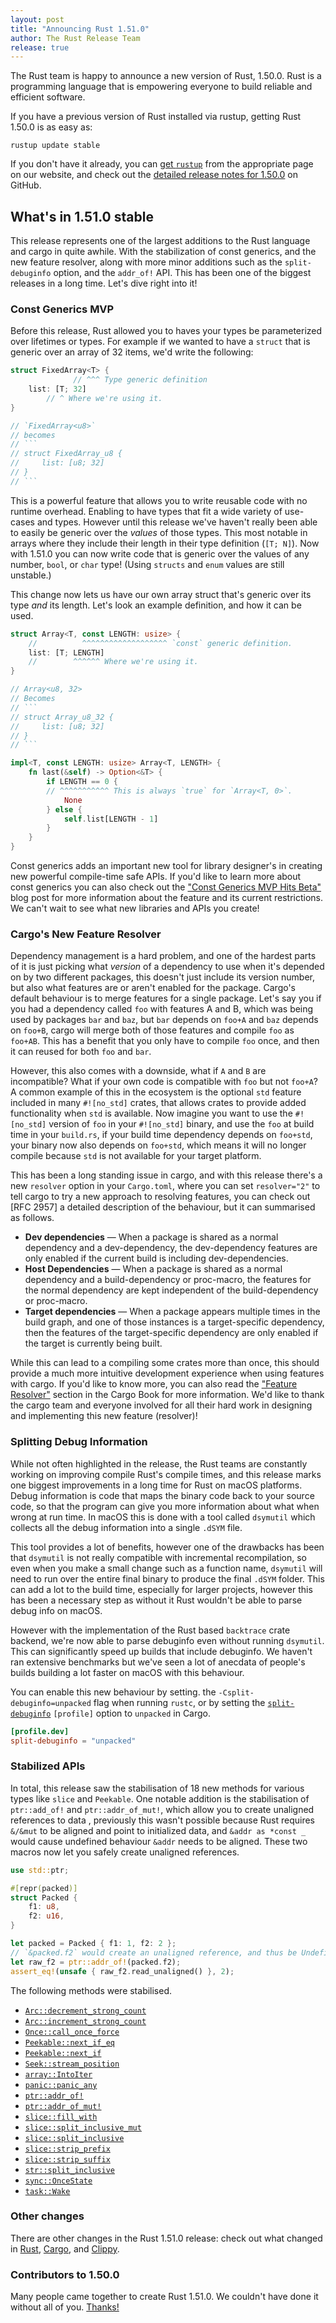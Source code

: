 ```yaml
---
layout: post
title: "Announcing Rust 1.51.0"
author: The Rust Release Team
release: true
---
```


The Rust team is happy to announce a new version of Rust, 1.50.0. Rust is a
programming language that is empowering everyone to build reliable and
efficient software.

If you have a previous version of Rust installed via rustup, getting Rust
1.50.0 is as easy as:

```console
rustup update stable
```

If you don't have it already, you can [get `rustup`][install]
from the appropriate page on our website, and check out the
[detailed release notes for 1.50.0][notes] on GitHub.

[install]: https://www.rust-lang.org/install.html
[notes]: https://github.com/rust-lang/rust/blob/master/RELEASES.md#version-1500-2021-02-11

## What's in 1.51.0 stable
This release represents one of the largest additions to the Rust language and cargo in quite awhile. With the stabilization of const generics, and the new feature resolver, along with more minor additions such as the `split-debuginfo` option, and the `addr_of!` API. This has been one of the biggest releases in a long time. Let's dive right into it!


### Const Generics MVP
Before this release, Rust allowed you to haves your types be parameterized over lifetimes or types. For example if we wanted to have a `struct` that is generic over an array of 32 items, we'd write the following:

```rust
struct FixedArray<T> {
              // ^^^ Type generic definition
    list: [T; 32]
        // ^ Where we're using it.
}

// `FixedArray<u8>`
// becomes
// ```
// struct FixedArray_u8 {
//     list: [u8; 32]
// }
// ```
```

This is a powerful feature that allows you to write reusable code with no runtime overhead. Enabling to have types that fit a wide variety of use-cases and types. However until this release we've haven't really been able to easily be generic over the *values* of those types. This most notable in arrays where they include their length in their type definition (`[T; N]`). Now with 1.51.0 you can now write code that is generic over the values of any number, `bool`, or `char` type! (Using `structs` and `enum` values are still unstable.)

This change now lets us have our own array struct that's generic over its type *and* its length. Let's look an example definition, and how it can be used.

```rust
struct Array<T, const LENGTH: usize> {
    //          ^^^^^^^^^^^^^^^^^^^ `const` generic definition.
    list: [T; LENGTH]
    //        ^^^^^^ Where we're using it.
}

// Array<u8, 32>
// Becomes 
// ```
// struct Array_u8_32 {
//     list: [u8; 32]
// }
// ```

impl<T, const LENGTH: usize> Array<T, LENGTH> {
    fn last(&self) -> Option<&T> {
        if LENGTH == 0 {
        // ^^^^^^^^^^^ This is always `true` for `Array<T, 0>`.
            None
        } else {
            self.list[LENGTH - 1]
        }
    }
}
```

Const generics adds an important new tool for library designer's in creating new powerful compile-time safe APIs. If you'd like to learn more about const generics you can also check out the ["Const Generics MVP Hits Beta"][const-generics-blog] blog post for more information about the feature and its current restrictions. We can't wait to see what new libraries and APIs you create!

[const-generics-blog]: https://blog.rust-lang.org/2021/02/26/const-generics-mvp-beta.html

### Cargo's New Feature Resolver
Dependency management is a hard problem, and one of the hardest parts of it is just picking what *version* of a dependency to use when it's depended on by two different packages, this doesn't just include its version number, but also what features are or aren't enabled for the package. Cargo's default behaviour is to merge features for a single package. Let's say you if you had a dependency called `foo` with features A and B, which was being used by packages `bar` and `baz`, but `bar` depends on `foo+A` and `baz` depends on `foo+B`, cargo will merge both of those features and compile `foo` as `foo+AB`. This has a benefit that you only have to compile `foo` once, and then it can reused for both `foo` and `bar`.

However, this also comes with a downside, what if `A` and `B` are incompatible? What if your own code is compatible with `foo` but not `foo+A`? A common example of this in the ecosystem is the optional `std` feature included in many `#![no_std]` crates, that allows crates to provide added functionality when `std` is available. Now imagine you want to use the `#![no_std]` version of `foo` in your `#![no_std]` binary, and use the `foo` at build time in your `build.rs`, if your build time dependency depends on `foo+std`, your binary now also depends on `foo+std`, which means it will no longer compile because `std` is not available for your target platform. 

This has been a long standing issue in cargo, and with this release there's a new `resolver` option in your `Cargo.toml`, where you can set `resolver="2"` to tell cargo to try a new approach to resolving features, you can check out [RFC 2957] a detailed description of the behaviour, but it can summarised as follows.

- **Dev dependencies** — When a package is shared as a normal dependency and a dev-dependency, the dev-dependency features are only enabled if the current build is including dev-dependencies.
- **Host Dependencies** — When a package is shared as a normal dependency and a build-dependency or proc-macro, the features for the normal dependency are kept independent of the build-dependency or proc-macro.
- **Target dependencies** — When a package appears multiple times in the build graph, and one of those instances is a target-specific dependency, then the features of the target-specific dependency are only enabled if the target is currently being built.

While this can lead to a compiling some crates more than once, this should provide a much more intuitive development experience when using features with cargo. If you'd like to know more, you can also read the ["Feature Resolver"][feature-resolver@2.0] section in the Cargo Book for more information. We'd like to thank the cargo team and everyone involved for all their hard work in designing and implementing this new feature (resolver)!

[feature-resolver@2.0]: https://doc.rust-lang.org/nightly/cargo/reference/features.html#feature-resolver-version-2

### Splitting Debug Information
While not often highlighted in the release, the Rust teams are constantly working on improving compile Rust's compile times, and this release marks one biggest improvements in a long time for Rust on macOS platforms. Debug information is code that maps the binary code back to your source code, so that the program can give you more information about what when wrong at run time. In macOS this is done with a tool called `dsymutil` which collects all the debug information into a single `.dSYM` file.

This tool provides a lot of benefits, however one of the drawbacks has been that `dsymutil` is not really compatible with incremental recompilation, so even when you make a small change such as a function name, `dsymutil` will need to run over the entire final binary to produce the final `.dSYM` folder. This can add a lot to the build time, especially for larger projects, however this has been a necessary step as without it Rust wouldn't be able to parse debug info on macOS.

However with the implementation of the Rust based `backtrace` crate backend, we're now able to parse debuginfo even without running `dsymutil`. This can significantly speed up builds that include debuginfo. We haven't ran extensive benchmarks but we've seen a lot of anecdata of people's builds building a lot faster on macOS with this behaviour.

You can enable this new behaviour by setting. the `-Csplit-debuginfo=unpacked` flag when running `rustc`, or by setting the [`split-debuginfo`] `[profile]` option to `unpacked` in Cargo.

```toml
[profile.dev]
split-debuginfo = "unpacked"
```

[`split-debuginfo`]: https://doc.rust-lang.org/nightly/cargo/reference/profiles.html#split-debuginfo

### Stabilized APIs

In total, this release saw the stabilisation of 18 new methods for various types like `slice` and `Peekable`. One notable addition is the stabilisation of `ptr::add_of!` and `ptr::addr_of_mut!`, which allow you to create unaligned references to data	, previously this wasn't possible because Rust requires `&/&mut` to be aligned and point to initialized data, and `&addr as *const _` would cause undefined behaviour `&addr` needs to be aligned. These two macros now let you safely create unaligned references.

```rust
use std::ptr;

#[repr(packed)]
struct Packed {
    f1: u8,
    f2: u16,
}

let packed = Packed { f1: 1, f2: 2 };
// `&packed.f2` would create an unaligned reference, and thus be Undefined Behavior!
let raw_f2 = ptr::addr_of!(packed.f2);
assert_eq!(unsafe { raw_f2.read_unaligned() }, 2);
```

The following methods were stabilised.

- [`Arc::decrement_strong_count`]
- [`Arc::increment_strong_count`]
- [`Once::call_once_force`]
- [`Peekable::next_if_eq`]
- [`Peekable::next_if`]
- [`Seek::stream_position`]
- [`array::IntoIter`]
- [`panic::panic_any`]
- [`ptr::addr_of!`]
- [`ptr::addr_of_mut!`]
- [`slice::fill_with`]
- [`slice::split_inclusive_mut`]
- [`slice::split_inclusive`]
- [`slice::strip_prefix`]
- [`slice::strip_suffix`]
- [`str::split_inclusive`]
- [`sync::OnceState`]
- [`task::Wake`]

[`Once::call_once_force`]: https://doc.rust-lang.org/stable/std/sync/struct.Once.html#method.call_once_force
[`sync::OnceState`]: https://doc.rust-lang.org/stable/std/sync/struct.OnceState.html
[`panic::panic_any`]: https://doc.rust-lang.org/stable/std/panic/fn.panic_any.html
[`slice::strip_prefix`]: https://doc.rust-lang.org/stable/std/primitive.slice.html#method.strip_prefix
[`slice::strip_suffix`]: https://doc.rust-lang.org/stable/std/primitive.slice.html#method.strip_prefix
[`Arc::increment_strong_count`]: https://doc.rust-lang.org/nightly/std/sync/struct.Arc.html#method.increment_strong_count
[`Arc::decrement_strong_count`]: https://doc.rust-lang.org/nightly/std/sync/struct.Arc.html#method.decrement_strong_count
[`slice::fill_with`]: https://doc.rust-lang.org/nightly/std/primitive.slice.html#method.fill_with
[`ptr::addr_of!`]: https://doc.rust-lang.org/nightly/std/ptr/macro.addr_of.html
[`ptr::addr_of_mut!`]: https://doc.rust-lang.org/nightly/std/ptr/macro.addr_of_mut.html
[`array::IntoIter`]: https://doc.rust-lang.org/nightly/std/array/struct.IntoIter.html
[`slice::split_inclusive`]: https://doc.rust-lang.org/nightly/std/primitive.slice.html#method.split_inclusive
[`slice::split_inclusive_mut`]: https://doc.rust-lang.org/nightly/std/primitive.slice.html#method.split_inclusive_mut
[`str::split_inclusive`]: https://doc.rust-lang.org/nightly/std/primitive.str.html#method.split_inclusive
[`task::Wake`]: https://doc.rust-lang.org/nightly/std/task/trait.Wake.html
[`Seek::stream_position`]: https://doc.rust-lang.org/nightly/std/io/trait.Seek.html#method.stream_position
[`Peekable::next_if`]: https://doc.rust-lang.org/nightly/std/iter/struct.Peekable.html#method.next_if
[`Peekable::next_if_eq`]: https://doc.rust-lang.org/nightly/std/iter/struct.Peekable.html#method.next_if_eq

### Other changes

There are other changes in the Rust 1.51.0 release: check out what changed in [Rust](https://github.com/rust-lang/rust/blob/master/RELEASES.md#version-1510-2021-03-25), [Cargo](https://github.com/rust-lang/cargo/blob/master/CHANGELOG.md#cargo-151-2021-03-25), and [Clippy](https://github.com/rust-lang/rust-clippy/blob/master/CHANGELOG.md#rust-151).

### Contributors to 1.50.0
Many people came together to create Rust 1.51.0. We couldn't have done it without all of you. [Thanks!](https://thanks.rust-lang.org/rust/1.51.0/)
